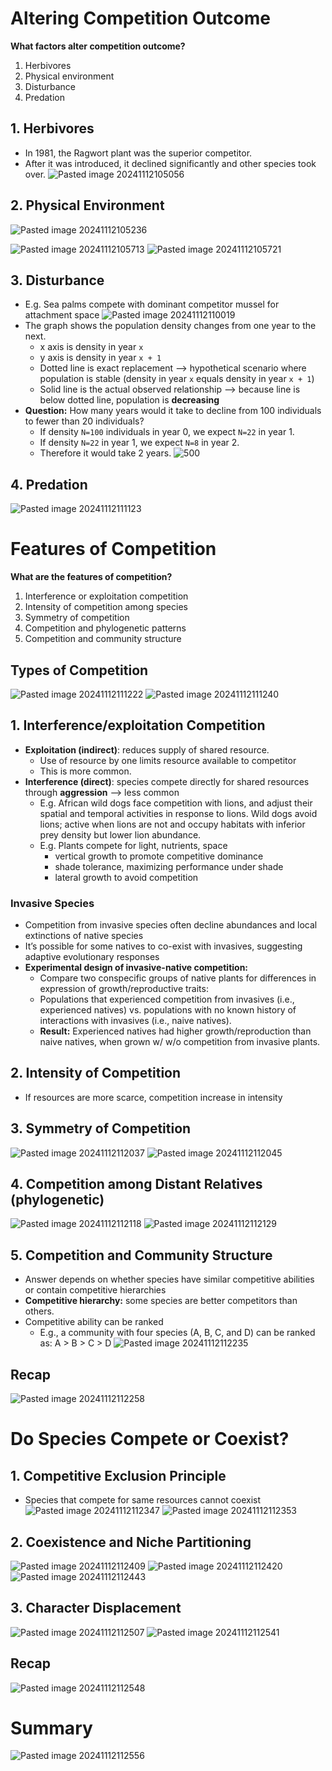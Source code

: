 # Altering Competition Outcome
**What factors alter competition outcome?**
1. Herbivores
2. Physical environment
3. Disturbance
4. Predation

## 1. Herbivores
* In 1981, the Ragwort plant was the superior competitor.
* After it was introduced, it declined significantly and other species took over.
![Pasted image 20241112105056](../../attachments/Pasted%20image%2020241112105056.png)

## 2. Physical Environment
![Pasted image 20241112105236](../../attachments/Pasted%20image%2020241112105236.png)

![Pasted image 20241112105713](../../attachments/Pasted%20image%2020241112105713.png)
![Pasted image 20241112105721](../../attachments/Pasted%20image%2020241112105721.png)

## 3. Disturbance
* E.g. Sea palms compete with dominant competitor mussel for attachment space
![Pasted image 20241112110019](../../attachments/Pasted%20image%2020241112110019.png)
* The graph shows the population density changes from one year to the next.
	* x axis is density in year `x`
	* y axis is density in year `x + 1`
	* Dotted line is exact replacement ⟶ hypothetical scenario where population is stable (density in year `x` equals density in year `x + 1`)
	* Solid line is the actual observed relationship ⟶ because line is below dotted line, population is **decreasing**
* **Question:** How many years would it take to decline from 100 individuals to fewer than 20 individuals?
	* If density `N=100` individuals in year 0, we expect `N=22` in year 1.
	* If density `N=22` in year 1, we expect `N=8` in year 2.
	* Therefore it would take 2 years.
![500](../../attachments/Pasted%20image%2020241112110808.png)

## 4. Predation
![Pasted image 20241112111123](../../attachments/Pasted%20image%2020241112111123.png)

# Features of Competition
**What are the features of competition?**
1. Interference or exploitation competition
2. Intensity of competition among species
3. Symmetry of competition
4. Competition and phylogenetic patterns
5. Competition and community structure

## Types of Competition
![Pasted image 20241112111222](../../attachments/Pasted%20image%2020241112111222.png)
![Pasted image 20241112111240](../../attachments/Pasted%20image%2020241112111240.png)

## 1. Interference/exploitation Competition
* **Exploitation (indirect)**: reduces supply of shared resource.
	* Use of resource by one limits resource available to competitor
	* This is more common.
* **Interference (direct)**: species compete directly for shared resources through **aggression** ⟶ less common
	* E.g. African wild dogs face competition with lions, and adjust their spatial and temporal activities in response to lions. Wild dogs avoid lions; active when lions are not and occupy habitats with inferior prey density but lower lion abundance.
	* E.g. Plants compete for light, nutrients, space
		* vertical growth to promote competitive dominance
		* shade tolerance, maximizing performance under shade
		* lateral growth to avoid competition

### Invasive Species
* Competition from invasive species often decline abundances and local extinctions of native species
* It’s possible for some natives to co-exist with invasives, suggesting adaptive evolutionary responses
* **Experimental design of invasive-native competition:**
	* Compare two conspecific groups of native plants for differences in expression of growth/reproductive traits:
	* Populations that experienced competition from invasives (i.e., experienced natives) vs. populations with no known history of interactions with invasives (i.e., naive natives).
	* **Result:** Experienced natives had higher growth/reproduction than naive natives, when grown w/ w/o competition from invasive plants.

## 2. Intensity of Competition
* If resources are more scarce, competition increase in intensity

## 3. Symmetry of Competition
![Pasted image 20241112112037](../../attachments/Pasted%20image%2020241112112037.png)
![Pasted image 20241112112045](../../attachments/Pasted%20image%2020241112112045.png)


## 4. Competition among Distant Relatives (phylogenetic)
![Pasted image 20241112112118](../../attachments/Pasted%20image%2020241112112118.png)
![Pasted image 20241112112129](../../attachments/Pasted%20image%2020241112112129.png)

## 5. Competition and Community Structure
* Answer depends on whether species have similar competitive abilities or contain competitive hierarchies
* **Competitive hierarchy:** some species are better competitors than others.
* Competitive ability can be ranked
	* E.g., a community with four species (A, B, C, and D) can be ranked as: A > B > C > D
![Pasted image 20241112112235](../../attachments/Pasted%20image%2020241112112235.png)

## Recap
![Pasted image 20241112112258](../../attachments/Pasted%20image%2020241112112258.png)

# Do Species Compete or Coexist?
## 1. Competitive Exclusion Principle
* Species that compete for same resources cannot coexist
![Pasted image 20241112112347](../../attachments/Pasted%20image%2020241112112347.png)
![Pasted image 20241112112353](../../attachments/Pasted%20image%2020241112112353.png)

## 2. Coexistence and Niche Partitioning
![Pasted image 20241112112409](../../attachments/Pasted%20image%2020241112112409.png)
![Pasted image 20241112112420](../../attachments/Pasted%20image%2020241112112420.png)
![Pasted image 20241112112443](../../attachments/Pasted%20image%2020241112112443.png)

## 3. Character Displacement
![Pasted image 20241112112507](../../attachments/Pasted%20image%2020241112112507.png)
![Pasted image 20241112112541](../../attachments/Pasted%20image%2020241112112541.png)

## Recap
![Pasted image 20241112112548](../../attachments/Pasted%20image%2020241112112548.png)

# Summary
![Pasted image 20241112112556](../../attachments/Pasted%20image%2020241112112556.png)
